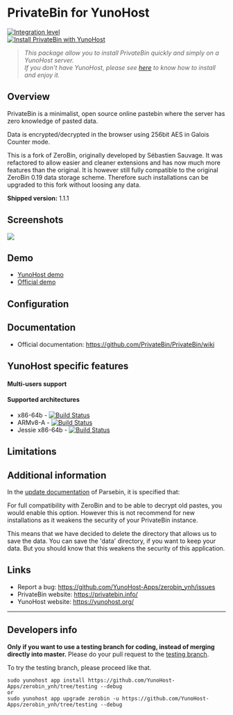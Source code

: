# PrivateBin for YunoHost

[![Integration level](https://dash.yunohost.org/integration/zerobin.svg)](https://dash.yunohost.org/appci/app/zerobin)  
[![Install PrivateBin with YunoHost](https://install-app.yunohost.org/install-with-yunohost.png)](https://install-app.yunohost.org/?app=zerobin)

> *This package allow you to install PrivateBin quickly and simply on a YunoHost server.  
If you don't have YunoHost, please see [here](https://yunohost.org/#/install) to know how to install and enjoy it.*

## Overview

PrivateBin is a minimalist, open source online pastebin where the server has zero knowledge of pasted data.

Data is encrypted/decrypted in the browser using 256bit AES in Galois Counter mode.

This is a fork of ZeroBin, originally developed by Sébastien Sauvage. It was refactored to allow easier and cleaner extensions and has now much more features than the original. It is however still fully compatible to the original ZeroBin 0.19 data storage scheme. Therefore such installations can be upgraded to this fork without loosing any data.

**Shipped version:** 1.1.1

## Screenshots

![](https://privatebin.info/img/1.0/bootstrap.png)

## Demo

* [YunoHost demo](https://demo.yunohost.org/zerobin/)
* [Official demo](https://privatebin.net/)

## Configuration

## Documentation

 * Official documentation: https://github.com/PrivateBin/PrivateBin/wiki

## YunoHost specific features

#### Multi-users support

#### Supported architectures

* x86-64b - [![Build Status](https://ci-apps.yunohost.org/ci/logs/zerobin%20%28Official%29.svg)](https://ci-apps.yunohost.org/ci/apps/zerobin/)
* ARMv8-A - [![Build Status](https://ci-apps-arm.yunohost.org/ci/logs/zerobin%20%28Official%29.svg)](https://ci-apps-arm.yunohost.org/ci/apps/zerobin/)
* Jessie x86-64b - [![Build Status](https://ci-stretch.nohost.me/ci/logs/zerobin%20%28Official%29.svg)](https://ci-stretch.nohost.me/ci/apps/zerobin/)

## Limitations

## Additional information

In the [update documentation](https://github.com/PrivateBin/PrivateBin/wiki/Configuration#zerobincompatibility) of Parsebin, it is specified that:

For full compatibility with ZeroBin and to be able to decrypt old pastes, you would enable this option. However this is not recommend for new installations as it weakens the security of your PrivateBin instance.

This means that we have decided to delete the directory that allows us to save the data. You can save the 'data' directory, if you want to keep your data. But you should know that this weakens the security of this application.

## Links

 * Report a bug: https://github.com/YunoHost-Apps/zerobin_ynh/issues
 * PrivateBin website: https://privatebin.info/
 * YunoHost website: https://yunohost.org/

---

Developers info
----------------

**Only if you want to use a testing branch for coding, instead of merging directly into master.**
Please do your pull request to the [testing branch](https://github.com/YunoHost-Apps/zerobin_ynh/tree/testing).

To try the testing branch, please proceed like that.
```
sudo yunohost app install https://github.com/YunoHost-Apps/zerobin_ynh/tree/testing --debug
or
sudo yunohost app upgrade zerobin -u https://github.com/YunoHost-Apps/zerobin_ynh/tree/testing --debug
```
